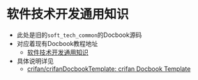 # 软件技术开发通用知识

* 此处是旧的`soft_tech_common`的Docbook源码
* 对应着现有Docbook教程地址
  * [软件技术开发通用知识](https://www.crifan.org/files/doc/docbook/soft_tech_common/release/html/soft_tech_common.html)
* 具体说明详见
  * [crifan/crifanDocbookTemplate: crifan Docbook Template](https://github.com/crifan/crifanDocbookTemplate)
